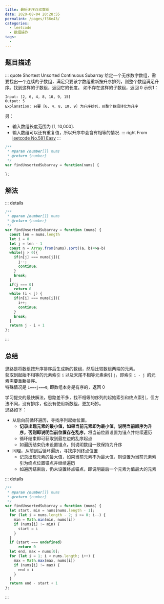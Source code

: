 ```yaml
---
title: 最短无序连续数组
date: 2020-08-04 20:28:55
permalink: /pages/f36e43/
categories: 
  - leetcode
  - 数组操作
tags: 
  - 
---
```


## 题目描述

::: quote  Shortest Unsorted Continuous Subarray
给定一个无序数字数组，需要找出一个连续的子数组，满足只要该字数组重新按升序排列，则整个数组满足升序。找到这样的子数组，返回它的长度。
如不存在这样的子数组，返回 0
示例1：
``` 
Input: [2, 6, 4, 8, 10, 9, 15]
Output: 5
Explanation: 只要 [6, 4, 8, 10, 9] 为升序排列，则整个数组转化为升序
```

另：
- 输入数组长度范围为 [1, 10,000].
- 输入数组可以还有重复值，所以升序中会含有相等的情况.
::: right
From [leetcode No.581 Easy](https://leetcode.com/problems/shortest-unsorted-continuous-subarray/)
:::

``` js
/**
 * @param {number[]} nums
 * @return {number}
 */
var findUnsortedSubarray = function(nums) {
    
};
```

## 解法
::: details 
``` js
/**
 * @param {number[]} nums
 * @return {number}
 */
var findUnsortedSubarray = function (nums) {
  const len = nums.length
  let i = 0
  let j = len - 1
  const n = Array.from(nums).sort((a, b)=>a-b)
  while(j > 0){
    if(n[j] === nums[j]){
      j--;
      continue;
    }
    break;
  }
  if(j === 0)
    return 0
  while (i < j) {
    if(n[i] === nums[i]){
      i++;
      continue;
    }
    break;
  }
  return j - i + 1
};
```
:::

## 总结
思路是将数组按升序排序后生成新的数组，然后比较数组两端的元素。  
获取到起始不相等的元素索引 `i` 以及末尾不相等元素索引 `j`，即索引 `i - j `的元素需要重新排序。  
特殊情况是 `i===j===0`, 即数组本身是有序的，返回 0

学习提交的最快解法，思路差不多，找不相等的序列的起始索引和终点索引，但方法不同，没有排序，也没有使用新数组，更加巧妙。  
思路如下：
- 从后向前循环遍历，寻找序列起始位置。
  - **记录出现元素的最小值，如果当前元素即为最小值，说明当前顺序为升序，否则即说明当前位置存在乱序**，将当前位置设置为锚点并继续遍历
  - 循环结束即可获取到最左边的乱序起点
  - 如遍历结束仍未设置锚点，则说明数组一致保持为升序
- 同理，从前到后循环遍历，寻找序列终点位置
  - 记录出现元素的最大值，如果当前元素不为最大值，则设置为当前元素索引为终点位置锚点并继续遍历
  - 如遍历结束后，仍未设置终点锚点，即说明最后一个元素为值最大的元素

::: details 
``` js
/**
 * @param {number[]} nums
 * @return {number}
 */
var findUnsortedSubarray = function (nums) {
  let start, min = nums[nums.length - 1];
  for (let i = nums.length - 2; i >= 0; i--) {
    min = Math.min(min, nums[i])
    if (nums[i] != min) {
      start = i
    }
  }
  if (start === undefined)
      return 0
  let end, max = nums[0];
  for (let i = 1; i < nums.length; i++) {
    max = Math.max(max, nums[i])
    if (nums[i] != max) {
      end = i
    }
  }
  return end - start + 1
};
```
:::

